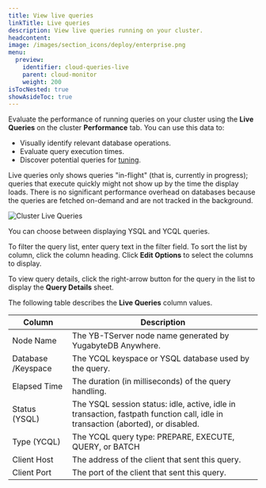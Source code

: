 ```yaml
---
title: View live queries
linkTitle: Live queries
description: View live queries running on your cluster.
headcontent:
image: /images/section_icons/deploy/enterprise.png
menu:
  preview:
    identifier: cloud-queries-live
    parent: cloud-monitor
    weight: 200
isTocNested: true
showAsideToc: true
---
```


Evaluate the performance of running queries on your cluster using the **Live Queries** on the cluster **Performance** tab. You can use this data to:

- Visually identify relevant database operations.
- Evaluate query execution times.
- Discover potential queries for [tuning](../../../explore/query-1-performance/).

Live queries only shows queries "in-flight" (that is, currently in progress); queries that execute quickly might not show up by the time the display loads. There is no significant performance overhead on databases because the queries are fetched on-demand and are not tracked in the background.

![Cluster Live Queries](/images/yb-cloud/cloud-clusters-live.png)

You can choose between displaying YSQL and YCQL queries.

To filter the query list, enter query text in the filter field. To sort the list by column, click the column heading. Click **Edit Options** to select the columns to display.

To view query details, click the right-arrow button for the query in the list to display the **Query Details** sheet.

The following table describes the **Live Queries** column values.

| Column                         | Description                                                  |
| ------------------------------ | ------------------------------------------------------------ |
| Node Name                      | The YB-TServer node name generated by YugabyteDB Anywhere.   |
| Database /Keyspace             | The YCQL keyspace or YSQL database used by the query.        |
| Elapsed Time                   | The duration (in milliseconds) of the query handling.        |
| Status (YSQL)                  | The YSQL session status: idle, active, idle in transaction, fastpath function call, idle in transaction (aborted), or disabled. |
| Type (YCQL)                    | The YCQL query type: PREPARE, EXECUTE, QUERY, or BATCH       |
| Client Host                    | The address of the client that sent this query.              |
| Client Port                    | The port of the client that sent this query.                 |
